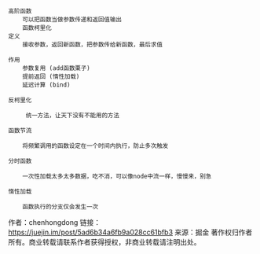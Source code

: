     高阶函数
        可以把函数当做参数传递和返回值输出
        函数柯里化
    定义
        接收参数，返回新函数，把参数传给新函数，最后求值

    作用
        参数复用 (add函数栗子)
        提前返回 (惰性加载)
        延迟计算 (bind)

    反柯里化

         统一方法，让天下没有不能用的方法

    函数节流

        将频繁调用的函数设定在一个时间内执行，防止多次触发

    分时函数

        一次性加载太多太多数据，吃不消，可以像node中流一样，慢慢来，别急

    惰性加载

        函数执行的分支仅会发生一次

作者：chenhongdong
链接：https://juejin.im/post/5ad6b34a6fb9a028cc61bfb3
来源：掘金
著作权归作者所有。商业转载请联系作者获得授权，非商业转载请注明出处。